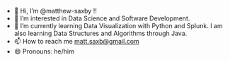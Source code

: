 - 👋 Hi, I’m @matthew-saxby !!
- 👀 I’m interested in Data Science and Software Development.
- 🌱 I’m currently learning Data Visualization with Python and Splunk. I am also learning Data Structures and Algorithms through Java.
- 📫 How to reach me matt.saxb@gmail.com
- 😄 Pronouns: he/him

<!---
matthew-saxby/matthew-saxby is a ✨ special ✨ repository because its `README.md` (this file) appears on your GitHub profile.
You can click the Preview link to take a look at your changes.
--->
